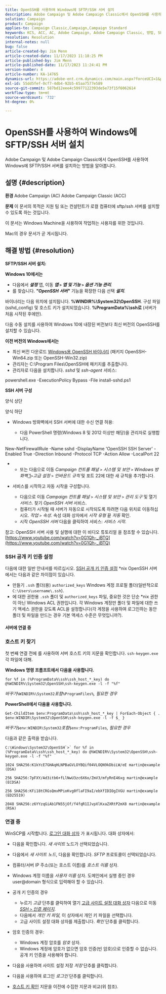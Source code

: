 ```yaml
---
title: OpenSSH를 사용하여 Windows에 SFTP/SSH 서버 설치
description: Adobe Campaign 및 Adobe Campaign Classic에서 OpenSSH를 사용하여 Windows에 SFTP/SSH 서버를 설치하는 방법을 알아봅니다.
solution: Campaign
product: Campaign
applies-to: Campaign Classic,Campaign,Campaign Standard
keywords: KCS, ACC, AC, Adobe Campaign, Adobe Campaign Classic, 방법, SFTP/SSH 서버 설치, Windows, OpenSSH
resolution: Resolution
internal-notes: null
bug: false
article-created-by: Jim Menn
article-created-date: 11/17/2023 11:18:25 PM
article-published-by: Jim Menn
article-published-date: 11/17/2023 11:24:41 PM
version-number: 4
article-number: KA-14765
dynamics-url: https://adobe-ent.crm.dynamics.com/main.aspx?forceUCI=1&pagetype=entityrecord&etn=knowledgearticle&id=1e189596-9f85-ee11-8179-6045bd006268
exl-id: 55dd5fef-0cf7-4db4-92b5-65aa7577e589
source-git-commit: 587bd12eee4c59977122393de5e73f15f6062614
workflow-type: tm+mt
source-wordcount: '732'
ht-degree: 0%

---
```


# OpenSSH를 사용하여 Windows에 SFTP/SSH 서버 설치


Adobe Campaign 및 Adobe Campaign Classic에서 OpenSSH를 사용하여 Windows에 SFTP/SSH 서버를 설치하는 방법을 알아봅니다.

## 설명 {#description}


<b>환경</b>
Adobe Campaign (AC) Adobe Campaign Classic (ACC)

<b>문제</b>
이 문서의 목적은 지원 팀 또는 컨설턴트가 로컬 컴퓨터에 sftp/ssh 서버를 설치할 수 있도록 하는 것입니다.

이 문서는 Windows Machine을 사용하여 작업하는 사용자를 위한 것입니다.

Mac의 경우 문서가 곧 게시됩니다.


## 해결 방법 {#resolution}


<b>SFTP/SSH 서버 설치:</b>

<b>Windows 10에서는</b>

- 다음에서 <b>*설정</b>* 앱, 이동 <b>*앱 `>`  앱 및 기능 `>`  옵션 기능 관리</b>*.
- 를 찾습니다. <b>*&quot;OpenSSH 서버&quot;</b>* 기능을 확장한 다음 선택 <b>*설치</b>*.


바이너리는 다음 위치에 설치됩니다. <b>%WINDIR%\System32\OpenSSH</b>. 구성 파일(sshd_config) 및 호스트 키가 설치되었습니다. <b>%ProgramData%\ssh로</b> (서버가 처음 시작된 후에만).

다음 수동 설치를 사용하여 Windows 10에 내장된 버전보다 최신 버전의 OpenSSH를 설치할 수 있습니다.

<b>이전 버전의 Windows에서는</b>

- 최신 버전 다운로드 [Windows용 OpenSSH 바이너리](https://github.com/PowerShell/Win32-OpenSSH/releases "https://github.com/PowerShell/Win32-OpenSSH/releases") (패키지 OpenSSH-Win64.zip 또는 OpenSSH-Win32.zip)
- 관리자는 C:\Program Files\OpenSSH에 패키지를 추출합니다.
- 관리자로 다음을 설치합니다. *sshd* 및 *ssh-agent* 서비스:


powershell.exe -ExecutionPolicy Bypass -File install-sshd.ps1



<b>SSH 서버 구성</b>

양식 상단

양식 하단

- Windows 방화벽에서 SSH 서버에 대한 수신 연결 허용:

   - 다음 PowerShell 명령(Windows 8 및 2012 이상만 해당)을 관리자로 실행합니다.


New-NetFirewallRule -Name sshd -DisplayName &#39;OpenSSH SSH Server&#39; -Enabled True -Direction Inbound -Protocol TCP -Action Allow -LocalPort 22

- 
   - 또는 다음으로 이동 *Campaign 컨트롤 패널 `>`  시스템 및 보안 `>`  Windows 방화벽*[ 1](https://winscp.net/eng/docs/guide_windows_openssh_server#fn1)*`>`고급 설정 `>`  인바운드 규칙* 및 포트 22에 대한 새 규칙을 추가합니다.
- 서비스를 시작하고 자동 시작을 구성합니다.

   - 다음으로 이동 *Campaign 컨트롤 패널 `>`  시스템 및 보안 `>`  관리 도구* 및 열기 *서비스*. 찾기 *OpenSSH 서버* 서비스.
   - 컴퓨터가 시작될 때 서버가 자동으로 시작되도록 하려면 다음 위치로 이동하십시오. *작업 `>`  속성*. 속성 대화 상자에서 *시작 유형* 끝 *자동* 확인.
   - 시작 *OpenSSH 서버* 다음을 클릭하여 서비스: *서비스 시작*.


참고: OpenSSH 서버 사용 및 실행에 대한 이 비디오 튜토리얼 을 참조할 수 있습니다. [https://www.youtube.com/watch?v=0G1Qh-_jBTQ](https://www.youtube.com/watch?v=0G1Qh-_jBTQ)





### SSH 공개 키 인증 설정



다음에 대한 일반 안내서를 따르십시오. [SSH 공개 키 인증 설정](https://winscp.net/eng/docs/guide_public_key) \*nix OpenSSH 서버에서는 다음과 같은 차이점이 있습니다.

- 만들기 `.ssh` 폴더(용) `authorized_keys` Windows 계정 프로필 폴더(일반적으로 `C:\Users\username\.ssh`).
- 에 대한 권한용 `.ssh` 폴더 및 `authorized_keys` 파일, 중요한 것은 단순 \*nix 권한이 아닌 Windows ACL 권한입니다. 각 Windows 계정만 폴더 및 파일에 대한 쓰기 액세스 권한을 갖도록 ACL을 설정합니다(각 계정을 사용하여 로그인하는 동안 폴더 및 파일을 만드는 경우 기본 액세스 수준은 무엇입니까?).




#### 서버에 연결 중



### <b>호스트 키 찾기</b>

첫 번째 연결 전에 를 사용하여 서버 호스트 키의 지문을 확인합니다. `ssh-keygen.exe` 각 파일에 대해.

<b>Windows 명령 프롬프트에서 다음을 사용합니다. </b>


```
for %f in (%ProgramData%\ssh\ssh_host_*_key) do @%WINDIR%\System32\OpenSSH\ssh-keygen.exe -l -f "%f"
```


*바꾸기&#x200B;*`%WINDIR%\System32`*포함&#x200B;*`%ProgramFiles%`*, 필요한 경우*

<b>PowerShell에서 다음을 사용합니다. </b>


```
Get-ChildItem $env:ProgramData\ssh\ssh_host_*_key | ForEach-Object { . $env:WINDIR\System32\OpenSSH\ssh-keygen.exe -l -f $_ }
```


*바꾸기&#x200B;*`$env:WINDIR\System32`*포함&#x200B;*`$env:ProgramFiles`*, 필요한 경우*

다음과 같은 출력을 받습니다.


```
C:\Windows\System32\OpenSSH`>` for %f in (%ProgramData%\ssh\ssh_host_*_key) do @%WINDIR%\System32\OpenSSH\ssh-keygen.exe -l -f "%f"
```



```
1024 SHA256:K1kYcE7GHAqHLNPBaGVLOYBQif04VLOQN9kDbiLW/eE martin@example (DSA)
```



```
256 SHA256:7pFXY/Ad3itb6+fLlNwU3zc6X6o/ZmV3/mfyRnE46xg martin@example (ECDSA)
```



```
256 SHA256:KFi18tCRGsQmxMPioKvg0flaFI9aI/ebXfIDIOgIVGU martin@example (ED25519)
```



```
2048 SHA256:z6YYzqGiAb1FN55jOf/f4fqR1IJvpXlKxaZXRtP2mX8 martin@example (RSA)
```




### 연결 중



WinSCP를 시작합니다. [로그인 대화 상자](https://winscp.net/eng/docs/ui_login) 가 표시됩니다. 대화 상자에서:

- 다음을 확인합니다. *새 사이트* 노드가 선택되었습니다.
- 다음에서 *새 사이트 노드*, 다음을 확인합니다. *SFTP* 프로토콜이 선택되었습니다.
- 컴퓨터/서버 IP 주소(또는 호스트 이름)를 *호스트 이름* 상자.
- Windows 계정 이름을 *사용자 이름* 상자. 도메인에서 실행 중인 경우 user@domain 형식으로 입력해야 할 수 있습니다.
- 공개 키 인증의 경우

   - 누르기 *고급* 단추를 클릭하여 열기 [고급 사이트 설정 대화 상자](https://winscp.net/eng/docs/ui_login_advanced) 다음으로 이동 *[SSH `>`  인증 페이지](https://winscp.net/eng/docs/ui_login_authentication)*.
   - 다음에서 *개인 키 파일,* 이 상자에서 개인 키 파일을 선택합니다.
   - 고급 사이트 설정 대화 상자를 제출합니다. *확인* 단추를 클릭합니다.
- 암호 인증의 경우:

   - Windows 계정 암호를 *암호* 상자.
   - Windows 계정에 암호가 없으면 암호 인증(빈 암호)으로 인증할 수 없습니다. 공개 키 인증을 사용해야 합니다.
- 다음을 사용하여 사이트 설정 저장 *저장* 단추를 클릭합니다.
- 다음을 사용하여 로그인 *로그인* 단추를 클릭합니다.
- [호스트 키 확인](https://winscp.net/eng/docs/ssh_verifying_the_host_key) 지문을 이전에 수집한 지문과 비교(위 참조).
